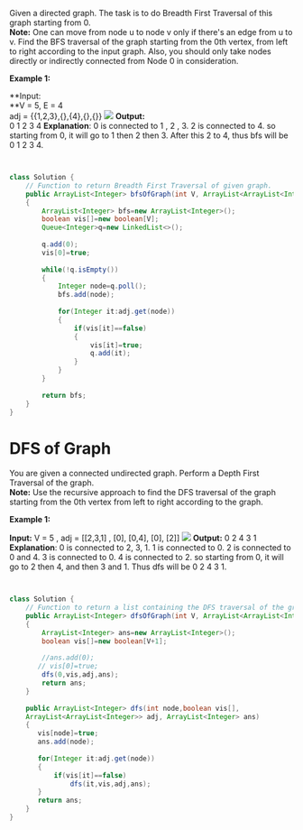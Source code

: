 Given a directed graph. The task is to do Breadth First Traversal of this graph starting from 0.  
**Note:** One can move from node u to node v only if there's an edge from u to v. Find the BFS traversal of the graph starting from the 0th vertex, from left to right according to the input graph. Also, you should only take nodes directly or indirectly connected from Node 0 in consideration.

  
**Example 1:**

**Input:  
**V = 5, E = 4  
adj = {{1,2,3},{},{4},{},{}}
![](https://media.geeksforgeeks.org/img-practice/PROD/addEditProblem/700217/Web/Other/e0eb5630-5d6c-493a-9b1e-d16d40f10b01_1685086421.png)
**Output:**   
0 1 2 3 4
**Explanation**: 
0 is connected to 1 , 2 , 3.
2 is connected to 4.
so starting from 0, it will go to 1 then 2
then 3. After this 2 to 4, thus bfs will be
0 1 2 3 4.

```java


class Solution {
    // Function to return Breadth First Traversal of given graph.
    public ArrayList<Integer> bfsOfGraph(int V, ArrayList<ArrayList<Integer>> adj)
    {
        ArrayList<Integer> bfs=new ArrayList<Integer>();
        boolean vis[]=new boolean[V];
        Queue<Integer>q=new LinkedList<>();
        
        q.add(0);
        vis[0]=true;
        
        while(!q.isEmpty())
        {
            Integer node=q.poll();
            bfs.add(node);
            
            for(Integer it:adj.get(node))
            {
                if(vis[it]==false)
                {
                    vis[it]=true;
                    q.add(it);
                }
            }
        }
        
        return bfs;
    }
}
```

# DFS of Graph
You are given a connected undirected graph. Perform a Depth First Traversal of the graph.  
**Note:** Use the recursive approach to find the DFS traversal of the graph starting from the 0th vertex from left to right according to the graph.

  
**Example 1:**

**Input:** V = 5 , adj = [[2,3,1] , [0], [0,4], [0], [2]]
![](https://media.geeksforgeeks.org/img-practice/graph-1659528381.png)
**Output:** 0 2 4 3 1
**Explanation**: 
0 is connected to 2, 3, 1.
1 is connected to 0.
2 is connected to 0 and 4.
3 is connected to 0.
4 is connected to 2.
so starting from 0, it will go to 2 then 4,
and then 3 and 1.
Thus dfs will be 0 2 4 3 1.

```java


class Solution {
    // Function to return a list containing the DFS traversal of the graph.
    public ArrayList<Integer> dfsOfGraph(int V, ArrayList<ArrayList<Integer>> adj) 
    {
        ArrayList<Integer> ans=new ArrayList<Integer>();
        boolean vis[]=new boolean[V+1];
        
        //ans.add(0);
       // vis[0]=true;
        dfs(0,vis,adj,ans);
        return ans;
    }
    
    public ArrayList<Integer> dfs(int node,boolean vis[], 
    ArrayList<ArrayList<Integer>> adj, ArrayList<Integer> ans) 
    {
       vis[node]=true;
       ans.add(node);
       
       for(Integer it:adj.get(node))
       {
           if(vis[it]==false)
               dfs(it,vis,adj,ans);
       }
       return ans;
    }
} 
```